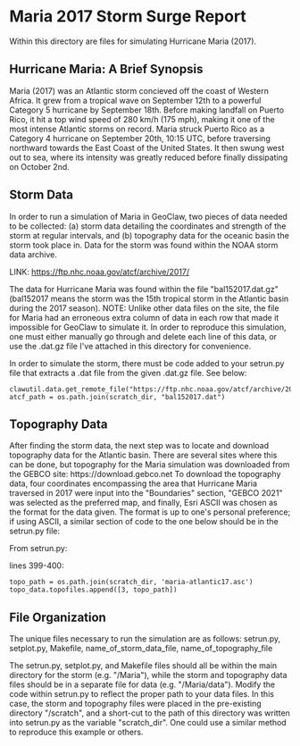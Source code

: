 <h1>Maria 2017 Storm Surge Report</h1>
Within this directory are files for simulating Hurricane Maria (2017).

<h2>Hurricane Maria: A Brief Synopsis</h2>
Maria (2017) was an Atlantic storm concieved off the coast of Western Africa. It grew from a tropical wave on September 12th to a powerful Category 5 hurricane by September 18th. Before making landfall on Puerto Rico, it hit a top wind speed of 280 km/h (175 mph), making it one of the most intense Atlantic storms on record. Maria struck Puerto Rico as a Category 4 hurricane on September 20th, 10:15 UTC, before traversing northward towards the East Coast of the United States. It then swung west out to sea, where its intensity was greatly reduced before finally dissipating on October 2nd.

<h2>Storm Data</h2>
In order to run a simulation of Maria in GeoClaw, two pieces of data needed to be collected: (a) storm data detailing the coordinates and strength of the storm at regular intervals, and (b) topography data for the oceanic basin the storm took place in. Data for the storm was found within the NOAA storm data archive.

LINK: https://ftp.nhc.noaa.gov/atcf/archive/2017/

The data for Hurricane Maria was found within the file "bal152017.dat.gz" (bal152017 means the storm was the 15th tropical storm in the Atlantic basin during the 2017 season). NOTE: Unlike other data files on the site, the file for Maria had an erroneous extra column of data in each row that made it impossible for GeoClaw to simulate it. In order to reproduce this simulation, one must either manually go through and delete each line of this data, or use the .dat.gz file I've attached in this directory for convenience. 

In order to simulate the storm, there must be code added to your setrun.py file that extracts a .dat file from the given .dat.gz file. See below:

```
clawutil.data.get_remote_file("https://ftp.nhc.noaa.gov/atcf/archive/2002/bal152017.dat.gz")
atcf_path = os.path.join(scratch_dir, "bal152017.dat")
```

<h2>Topography Data</h2>
After finding the storm data, the next step was to locate and download topography data for the Atlantic basin. There are several sites where this can be done, but topography for the Maria simulation was downloaded from the GEBCO site: https://download.gebco.net
To download the topography data, four coordinates encompassing the area that Hurricane Maria traversed in 2017 were input into the "Boundaries" section, "GEBCO 2021" was selected as the preferred map, and finally, Esri ASCII was chosen as the format for the data given. The format is up to one's personal preference; if using ASCII, a similar section of code to the one below should be in the setrun.py file:

From setrun.py:

lines 399-400:

```
topo_path = os.path.join(scratch_dir, 'maria-atlantic17.asc')
topo_data.topofiles.append([3, topo_path])
```
 
 <h2>File Organization</h2>
 The unique files necessary to run the simulation are as follows: setrun.py, setplot.py, Makefile, name_of_storm_data_file, name_of_topography_file
 
 The setrun.py, setplot.py, and Makefile files should all be within the main directory for the storm (e.g. "/Maria"), while the storm and topography data files should be in a separate file for data (e.g. "/Maria/data"). Modify the code within setrun.py to reflect the proper path to your data files. In this case, the storm and topography files were placed in the pre-existing directory "/scratch", and a short-cut to the path of this directory was written into setrun.py as the variable "scratch_dir". One could use a similar method to reproduce this example or others. 
 
 
